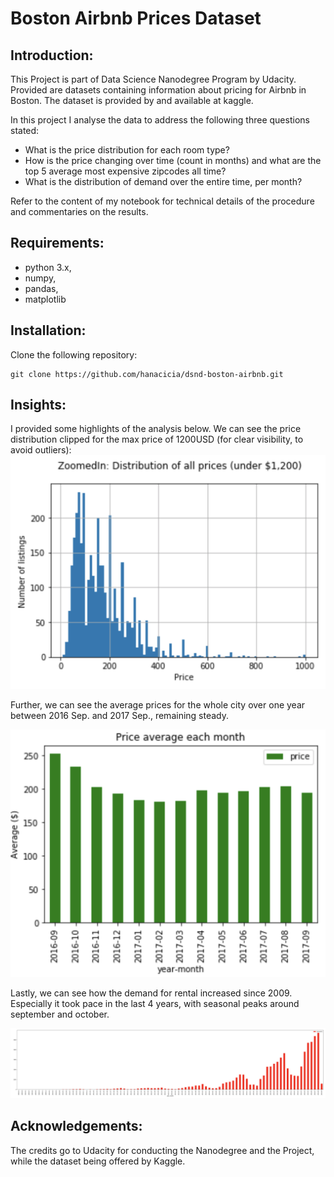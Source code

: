 # Boston Airbnb Prices Dataset


## Introduction:

This Project is part of Data Science Nanodegree Program by Udacity. Provided are datasets containing information about pricing for Airbnb in Boston. The dataset is provided by and available at kaggle.

In this project I analyse the data to address the following three questions stated:
* What is the price distribution for each room type?
* How is the price changing over time (count in months) and what are the top 5 average most expensive zipcodes all time?
* What is the distribution of demand over the entire time, per month?

Refer to the content of my notebook for technical details of the procedure and commentaries on the results. 
## Requirements:
* python 3.x,
* numpy, 
* pandas, 
* matplotlib

## Installation:
Clone the following repository:
```
git clone https://github.com/hanacicia/dsnd-boston-airbnb.git
```
## Insights:
I provided some highlights of the analysis below. We can see the price distribution clipped for the max price of 1200USD (for clear visibility, to avoid outliers):
![Sample Input](media/price_distribution.png)

Further, we can see the average prices for the whole city over one year between 2016 Sep. and 2017 Sep., remaining steady.

![Sample Output](media/price_over_years.png)

Lastly, we can see how the demand for rental increased since 2009. Especially it took pace in the last 4 years, with seasonal peaks around september and october.

![Sample Output](media/demand_increase.png)

## Acknowledgements:
The credits go to Udacity for conducting the Nanodegree and the Project, while the dataset being offered by Kaggle.

